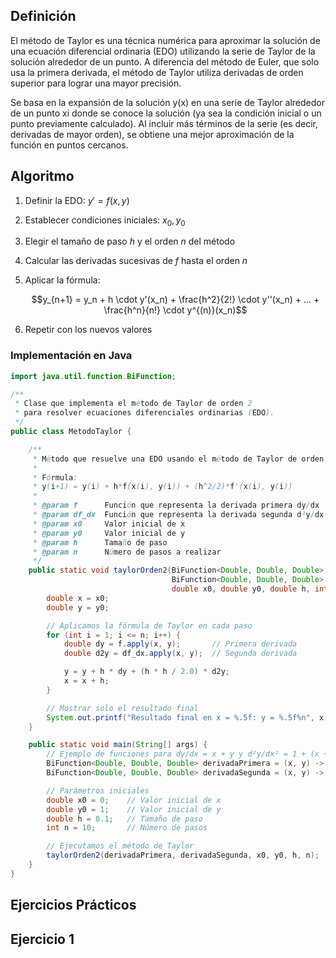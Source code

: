 ## Definición
El método de Taylor es una técnica numérica para aproximar la solución de una ecuación diferencial ordinaria (EDO) utilizando la serie de Taylor de la solución alrededor de un punto. A diferencia del método de Euler, que solo usa la primera derivada, el método de Taylor utiliza derivadas de orden superior para lograr una mayor precisión.

Se basa en la expansión de la solución y(x) en una serie de Taylor alrededor de un punto xi donde se conoce la solución (ya sea la condición inicial o un punto previamente calculado). Al incluir más términos de la serie (es decir, derivadas de mayor orden), se obtiene una mejor aproximación de la función en puntos cercanos.

## Algoritmo
1. Definir la EDO:
   $y' = f(x, y)$
   
2. Establecer condiciones iniciales:
   $x_0, y_0$
   
3. Elegir el tamaño de paso $h$ y el orden $n$ del método
   
4. Calcular las derivadas sucesivas de $f$ hasta el orden $n$
   
5. Aplicar la fórmula:
    
   $$y_{n+1} = y_n + h \cdot y'(x_n) + \frac{h^2}{2!} \cdot y''(x_n) + ... + \frac{h^n}{n!} \cdot y^{(n)}(x_n)$$
   
6. Repetir con los nuevos valores

### Implementación en Java
```java
import java.util.function.BiFunction;

/**
 * Clase que implementa el método de Taylor de orden 2
 * para resolver ecuaciones diferenciales ordinarias (EDO).
 */
public class MetodoTaylor {

    /**
     * Método que resuelve una EDO usando el método de Taylor de orden 2.
     *
     * Fórmula: 
     * y(i+1) = y(i) + h*f(x(i), y(i)) + (h^2/2)*f'(x(i), y(i))
     *
     * @param f      Función que representa la derivada primera dy/dx
     * @param df_dx  Función que representa la derivada segunda d²y/dx²
     * @param x0     Valor inicial de x
     * @param y0     Valor inicial de y
     * @param h      Tamaño de paso
     * @param n      Número de pasos a realizar
     */
    public static void taylorOrden2(BiFunction<Double, Double, Double> f,
                                    BiFunction<Double, Double, Double> df_dx,
                                    double x0, double y0, double h, int n) {
        double x = x0;
        double y = y0;

        // Aplicamos la fórmula de Taylor en cada paso
        for (int i = 1; i <= n; i++) {
            double dy = f.apply(x, y);       // Primera derivada
            double d2y = df_dx.apply(x, y);  // Segunda derivada

            y = y + h * dy + (h * h / 2.0) * d2y;
            x = x + h;
        }

        // Mostrar solo el resultado final
        System.out.printf("Resultado final en x = %.5f: y = %.5f%n", x, y);
    }

    public static void main(String[] args) {
        // Ejemplo de funciones para dy/dx = x + y y d²y/dx² = 1 + (x + y)
        BiFunction<Double, Double, Double> derivadaPrimera = (x, y) -> x + y;
        BiFunction<Double, Double, Double> derivadaSegunda = (x, y) -> 1 + (x + y);

        // Parámetros iniciales
        double x0 = 0;    // Valor inicial de x
        double y0 = 1;    // Valor inicial de y
        double h = 0.1;   // Tamaño de paso
        int n = 10;       // Número de pasos

        // Ejecutamos el método de Taylor
        taylorOrden2(derivadaPrimera, derivadaSegunda, x0, y0, h, n);
    }
}


```
## Ejercicios Prácticos
## Ejercicio 1
